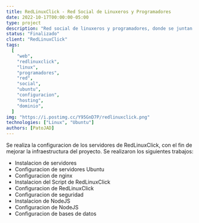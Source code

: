 ```yaml
---
title: RedLinuxClick - Red Social de Linuxeros y Programadores
date: 2022-10-17T00:00:00-05:00
type: project
description: "Red social de linuxeros y programadores, donde se juntan para compartir conocimientos, proyectos y experiencias."
status: "Finalizado"
client: "RedLinuxClick"
tags:
  [
    "web",
    "redlinuxclick",
    "linux",
    "programadores",
    "red",
    "social",
    "ubuntu",
    "configuracion",
    "hosting",
    "dominio",
  ]
img: "https://i.postimg.cc/Y95GnD7P/redlinuxclick.png"
technologies: ["Linux", "Ubuntu"]
authors: [PatoJAD]
---
```


Se realiza la configuracion de los servidores de RedLinuxClick, con el fin de mejorar la infraestructura del proyecto. Se realizaron los siguientes trabajos:

* Instalacion de servidores
* Configuracion de servidores Ubuntu
* Configuracion de nginx
* Instalacion del Script de RedLinuxClick
* Configuracion de RedLinuxClick
* Configuracion de seguridad
* Instalacion de NodeJS
* Configuracion de NodeJS
* Configuracion de bases de datos
